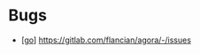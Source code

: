 # Bugs

- [[go]] https://gitlab.com/flancian/agora/-/issues


[//begin]: # "Autogenerated link references for markdown compatibility"
[go]: go "Go"
[//end]: # "Autogenerated link references"